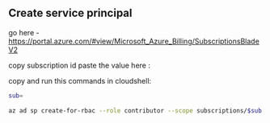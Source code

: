 ## Create service principal
go here - https://portal.azure.com/#view/Microsoft_Azure_Billing/SubscriptionsBladeV2
 
copy subscription id 
paste the value here :
 
copy and run this commands in cloudshell:
 
```sh
sub=
 
az ad sp create-for-rbac --role contributor --scope subscriptions/$sub
```
